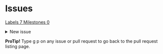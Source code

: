 # Issues

[Labels 7 ](../../.gitbook/assets/labels)[Milestones 0](../../.gitbook/assets/milestones)

<details>

<summary>New issue</summary>

**Have a question about this project?** Sign up for a free GitHub account to open an issue and contact its maintainers and the community.

By clicking “Sign up for GitHub”, you agree to our [terms of service](https://docs.github.com/terms) and [privacy statement](https://docs.github.com/privacy). We’ll occasionally send you account related emails.

Already on GitHub? Sign in to your account

</details>

**ProTip!** Type g p on any issue or pull request to go back to the pull request listing page.
